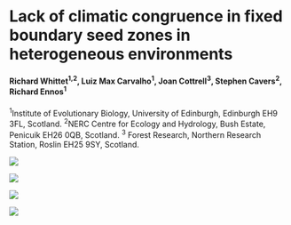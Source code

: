 # Lack of climatic congruence in fixed boundary seed zones in heterogeneous environments

#### Richard Whittet<sup>1,2</sup>, Luiz Max Carvalho<sup>1</sup>,  Joan Cottrell<sup>3</sup>, Stephen Cavers<sup>2</sup>, Richard Ennos<sup>1</sup>

<sup>1</sup>Institute of Evolutionary Biology, University of Edinburgh, Edinburgh EH9 3FL, Scotland.
<sup>2</sup>NERC Centre for Ecology and Hydrology, Bush Estate, Penicuik EH26 0QB, Scotland. 
<sup>3</sup> Forest Research, Northern Research Station, Roslin EH25 9SY, Scotland.

![](figures/map.png)

![](figures/dendro_nobg.png)

![](figures/hulls.png)

![](figures/hist_rand.png)
